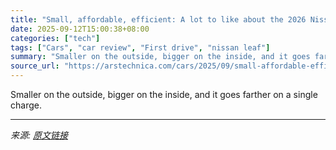 ```yaml
---
title: "Small, affordable, efficient: A lot to like about the 2026 Nissan Leaf"
date: 2025-09-12T15:00:38+08:00
categories: ["tech"]
tags: ["Cars", "car review", "First drive", "nissan leaf"]
summary: "Smaller on the outside, bigger on the inside, and it goes farther on a single charge."
source_url: "https://arstechnica.com/cars/2025/09/small-affordable-efficient-a-lot-to-like-about-the-2026-nissan-leaf/"
---
```


Smaller on the outside, bigger on the inside, and it goes farther on a single charge.

---

*来源: [原文链接](https://arstechnica.com/cars/2025/09/small-affordable-efficient-a-lot-to-like-about-the-2026-nissan-leaf/)*
